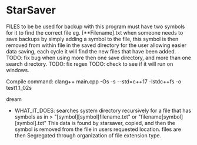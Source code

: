 # StarSaver
FILES to be be used for backup with this program must have two symbols for it to find the correct file eg. [**Filename].txt
when someone needs to save backups by simply adding a symbol to the file, this symbol is then removed from within file in the saved directory
for the user allowing easier data saving, each cycle it will find the new files that have been added. 
TODO: fix bug when using more then one save directory, and more than one search directory. 
TODO: fix regex
TODO: check to see if it will run on windows. 


Compile command: clang++ main.cpp -Os -s --std=c++17 -lstdc++fs -o test1.1_02s


dream
 * WHAT_IT_DOES: searches system directory recursively for a file that has symbols as in > "[symbol][symbol]filename.txt" or "filename[symbol][symbol].txt"
                 This data is found by starsaver, copied, and then the symbol is removed from the file in users requested location. 
                 files are then Segregated through organization of file extension type. 
              
